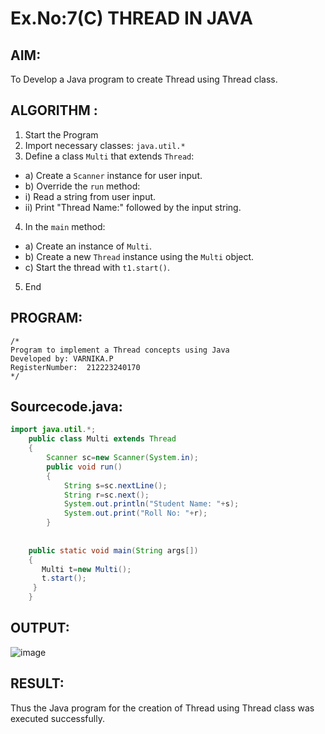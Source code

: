 # Ex.No:7(C)             THREAD IN JAVA
## AIM:
 To Develop a Java program to create Thread using Thread class.


## ALGORITHM :
1.  Start the Program
2.	Import necessary classes: `java.util.*`
3.	Define a class `Multi` that extends `Thread`:
-	a) Create a `Scanner` instance for user input.
-	b) Override the `run` method:
-	i) Read a string from user input.
-	ii) Print "Thread Name:" followed by the input string.
4.	In the `main` method:
-	a) Create an instance of `Multi`.
-	b) Create a new `Thread` instance using the `Multi` object.
-	c) Start the thread with `t1.start()`.
5.	End





## PROGRAM:
 ```
/*
Program to implement a Thread concepts using Java
Developed by: VARNIKA.P
RegisterNumber:  212223240170
*/
```

## Sourcecode.java:

```java
import java.util.*;
    public class Multi extends Thread
    {  
        Scanner sc=new Scanner(System.in);
        public void run()
        {
            String s=sc.nextLine();
            String r=sc.next();
            System.out.println("Student Name: "+s);
            System.out.print("Roll No: "+r);
        }
        
    
    public static void main(String args[])
    {  
       Multi t=new Multi();
       t.start();
     }  
    }
```





## OUTPUT:

![image](https://github.com/user-attachments/assets/3b935721-7a21-48f8-b392-18b3df699f93)


## RESULT:
Thus the Java program for the creation of Thread using Thread class was executed successfully.







